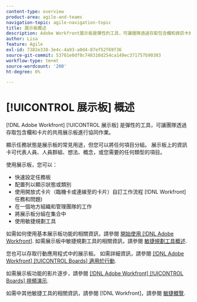 ```yaml
---
content-type: overview
product-area: agile-and-teams
navigation-topic: agile-navigation-topic
title: 展示板概述
description: Adobe Workfront展示板是彈性的工具，可讓團隊透過存取包含欄和資訊卡的共用展示板進行協作。
author: Lisa
feature: Agile
exl-id: 7382e338-3e4c-4a93-a0d4-87ef52f69f36
source-git-commit: 53781e0df0c748310d254ca149ec371757b90303
workflow-type: tm+mt
source-wordcount: '200'
ht-degree: 0%

---
```


# [!UICONTROL 展示板] 概述

[!DNL Adobe Workfront] [!UICONTROL 展示板] 是彈性的工具，可讓團隊透過存取包含欄和卡片的共用展示板進行協同作業。

顯示任務狀態是展示板的常見用途，但您可以將任何項目分組。 展示板上的資訊卡可代表人員、人員群組、想法、概念，或您需要的任何類型的項目。

使用展示板，您可以：

* 快速設定任務板
* 配置列以顯示狀態或類別
* 使用開放式卡片（臨機卡或連線至的卡片）自訂工作流程 [!DNL Workfront] 任務和問題)
* 在一個地方組織和管理團隊的工作
* 將展示板分組在集合中
* 使用敏捷規劃工具

如需如何使用基本展示板功能的相關資訊，請參閱 [開始使用 [!DNL Adobe Workfront]](../agile/get-started-with-boards/get-started-with-boards.md). 如需展示板中敏捷規劃工具的相關資訊，請參閱 [敏捷規劃工具概述](/help/quicksilver/agile/use-boards-agile-planning-tools/agile-planning-tools-overview.md).

您也可以存取行動應用程式中的展示板。 如需詳細資訊，請參閱 [[!DNL Adobe Workfront] [!UICONTROL Boards] 適用於行動](/help/quicksilver/workfront-basics/mobile-apps/using-the-workfront-mobile-app/mobile-boards.md).

如需展示板功能的影片逐步，請參閱 [[!DNL Adobe Workfront] [!UICONTROL Boards] 視頻演示](/help/quicksilver/agile/get-started-with-boards/boards-video-demonstrations.md).

如需中其他敏捷工具的相關資訊，請參閱 [!DNL Workfront]，請參閱 [敏捷概覽](../agile/agile-overview.md).
